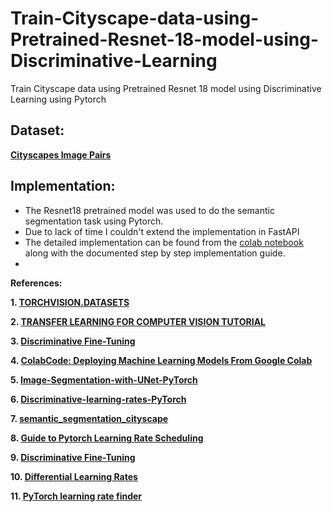 # Train-Cityscape-data-using-Pretrained-Resnet-18-model-using-Discriminative-Learning
Train Cityscape data using Pretrained Resnet 18 model using Discriminative Learning using Pytorch

## Dataset:

**[Cityscapes Image Pairs](https://www.kaggle.com/dansbecker/cityscapes-image-pairs)**

## Implementation:

* The Resnet18 pretrained model was used to do the semantic segmentation task using Pytorch.
* Due to lack of time I couldn't extend the implementation in FastAPI
* The detailed implementation can be found from the [colab notebook]() along with the documented step by step implementation guide.
* 




**References:**

**1. [TORCHVISION.DATASETS](https://pytorch.org/vision/0.8/datasets.html#cityscapes)**

**2. [TRANSFER LEARNING FOR COMPUTER VISION TUTORIAL](https://pytorch.org/tutorials/beginner/transfer_learning_tutorial.html#load-data)**

**3. [Discriminative Fine-Tuning](https://paperswithcode.com/method/discriminative-fine-tuning)**

**4. [ColabCode: Deploying Machine Learning Models From Google Colab](https://towardsdatascience.com/colabcode-deploying-machine-learning-models-from-google-colab-54e0d37a7b09)**

**5. [Image-Segmentation-with-UNet-PyTorch](https://www.kaggle.com/gokulkarthik/image-segmentation-with-unet-pytorch)**

**6. [Discriminative-learning-rates-PyTorch](https://github.com/vdouet/Discriminative-learning-rates-PyTorch)**

**7. [semantic_segmentation_cityscape](https://github.com/SatyamGaba/semantic_segmentation_cityscape)**

**8. [Guide to Pytorch Learning Rate Scheduling](https://www.kaggle.com/isbhargav/guide-to-pytorch-learning-rate-scheduling)**

**9. [Discriminative Fine-Tuning](https://paperswithcode.com/method/discriminative-fine-tuning)**

**10. [Differential Learning Rates](https://blog.slavv.com/differential-learning-rates-59eff5209a4f)**

**11. [PyTorch learning rate finder](https://github.com/davidtvs/pytorch-lr-finder)**
